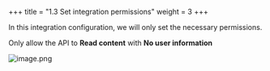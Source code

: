 +++
title = "1.3 Set integration permissions"
weight = 3
+++


In this integration configuration, we will only set the necessary permissions.


Only allow the API to **Read content** with **No user information**


![image.png](/images/002-ii-level-1-notion-to-md/001-1-setup-notion-integration/6-329040-image.png)


